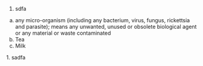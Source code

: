 1. sdfa
<ol type="a">
  <li>any micro-organism (including any bacterium, virus, fungus, rickettsia and parasite); means any unwanted, unused or obsolete biological agent or any material or waste contaminated</li>
  <li>Tea</li>
  <li>Milk</li>
</ol>
1. sadfa

